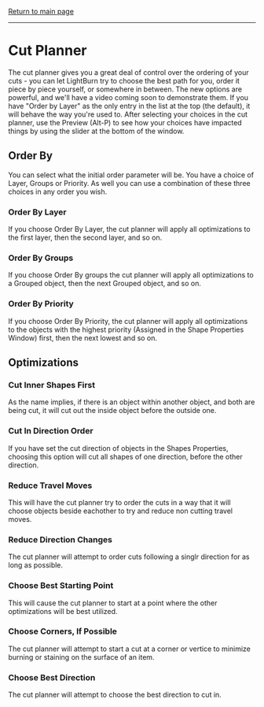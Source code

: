 [Return to main page](README.md)

----

# Cut Planner

The cut planner gives you a great deal of control over the ordering of your cuts - you can let LightBurn try to choose the best path for you, order it piece by piece yourself, or somewhere in between.  The new options are powerful, and we'll have a video coming soon to demonstrate them.  If you have "Order by Layer" as the only entry in the list at the top (the default), it will behave the way you're used to. After selecting your choices in the cut planner, use the Preview (Alt-P) to see how your choices have impacted things by using the slider at the bottom of the window.

## Order By
 
You can select what the initial order parameter will be. You have a choice of Layer, Groups or Priority. As well you can use a combination of these three choices in any order you wish.
 
### Order By Layer
 
If you choose Order By Layer, the cut planner will apply all optimizations to the first layer, then the second layer, and so on.
 
 ### Order By Groups
 
If you choose Order By groups the cut planner will apply all optimizations to a Grouped object, then the next Grouped object, and  so on.
 
### Order By Priority 

If you choose Order By Priority, the cut planner will  apply all optimizations to the objects with the highest priority (Assigned in the Shape Properties Window) first, then the next lowest and so on.


## Optimizations

### Cut Inner Shapes First

As the name implies, if there is an object within another object, and both are being cut, it will cut out the inside object before the outside one.

### Cut In Direction Order
If you have set the cut direction of objects in the Shapes Properties, choosing this option will cut all shapes of one direction, before the other direction.


### Reduce Travel Moves

This will have the cut planner try to order the cuts in a way that it will choose objects beside eachother to try and reduce non cutting travel moves.

### Reduce Direction Changes

The cut planner will attempt to order cuts following a singlr direction for as long as possible.

### Choose Best Starting Point

This will cause the cut planner to start at a point where the other optimizations will be best utilized.

### Choose Corners, If Possible

The cut planner will attempt to start a cut at a corner or vertice to minimize burning or staining on the surface of an item.

### Choose Best Direction

The cut planner will attempt to choose the best direction to cut in.
